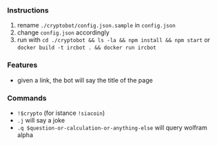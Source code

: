 ### Instructions
1. rename `./cryptobot/config.json.sample` in `config.json`
2. change `config.json` accordingly
3. run with `cd ./cryptobot && ls -la && npm install && npm start` or `docker build -t ircbot . && docker run ircbot`

### Features
* given a link, the bot will say the title of the page

### Commands
* `!$crypto` (for istance `!siacoin`)
* `.j` will say a joke
* `.q $question-or-calculation-or-anything-else` will query wolfram alpha